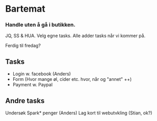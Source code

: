 Bartemat
========

### Handle uten å gå i butikken.


JQ, SS & HUA. Velg egne tasks. Alle adder tasks når vi kommer på.

Ferdig til fredag?

## Tasks
  * Login w. facebook (Anders)
  * Form (Hvor mange øl, cider etc. hvor, når og "annet" ++)
  * Payment w. Paypal
  

## Andre tasks
Undersøk Spark* penger (Anders)
Lag kort til webutvkling (Stian, ok?)
